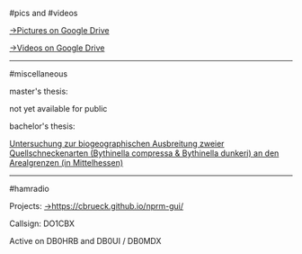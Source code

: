 #pics and #videos

<a href="https://drive.google.com/folderview?id=1-TRLfKbDtqdfGKwkg6PhHh2yTIQn4VbY">->Pictures on Google Drive</a>

<a href="https://drive.google.com/folderview?id=1hKsZ2hgbk1v9YC9v9xJAfWOuyTgJCmjQ">->Videos on Google Drive</a>

<hr>
#miscellaneous

master's thesis:

not yet available for public

bachelor's thesis:

<a href="https://github.com/cbrueck/cbrueck.github.io/blob/master/20120809_BSc.pdf">Untersuchung zur biogeographischen Ausbreitung zweier Quellschneckenarten
(Bythinella compressa & Bythinella dunkeri)
an den Arealgrenzen (in Mittelhessen)</a>

<hr>
#hamradio

Projects: <a href="https://cbrueck.github.io/nprm-gui/">->https://cbrueck.github.io/nprm-gui/</a>

Callsign: DO1CBX

Active on DB0HRB and DB0UI / DB0MDX


